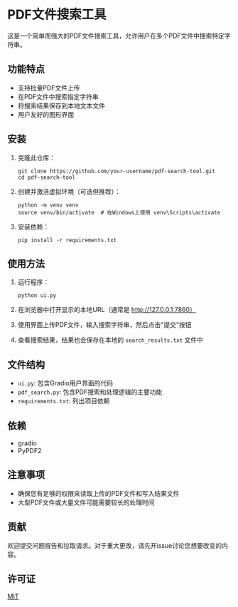 # PDF文件搜索工具

这是一个简单而强大的PDF文件搜索工具，允许用户在多个PDF文件中搜索特定字符串。

## 功能特点

- 支持批量PDF文件上传
- 在PDF文件中搜索指定字符串
- 将搜索结果保存到本地文本文件
- 用户友好的图形界面

## 安装

1. 克隆此仓库：
   ```
   git clone https://github.com/your-username/pdf-search-tool.git
   cd pdf-search-tool
   ```

2. 创建并激活虚拟环境（可选但推荐）：
   ```
   python -m venv venv
   source venv/bin/activate  # 在Windows上使用 venv\Scripts\activate
   ```

3. 安装依赖：
   ```
   pip install -r requirements.txt
   ```

## 使用方法

1. 运行程序：
   ```
   python ui.py
   ```

2. 在浏览器中打开显示的本地URL（通常是 http://127.0.0.1:7860）

3. 使用界面上传PDF文件，输入搜索字符串，然后点击"提交"按钮

4. 查看搜索结果，结果也会保存在本地的 `search_results.txt` 文件中

## 文件结构

- `ui.py`: 包含Gradio用户界面的代码
- `pdf_search.py`: 包含PDF搜索和处理逻辑的主要功能
- `requirements.txt`: 列出项目依赖

## 依赖

- gradio
- PyPDF2

## 注意事项

- 确保您有足够的权限来读取上传的PDF文件和写入结果文件
- 大型PDF文件或大量文件可能需要较长的处理时间

## 贡献

欢迎提交问题报告和拉取请求。对于重大更改，请先开issue讨论您想要改变的内容。

## 许可证

[MIT](https://choosealicense.com/licenses/mit/)
